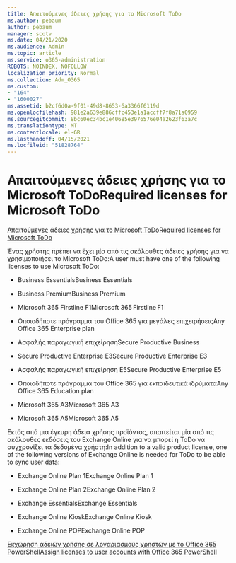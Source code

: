 ```yaml
---
title: Απαιτούμενες άδειες χρήσης για το Microsoft ToDo
ms.author: pebaum
author: pebaum
manager: scotv
ms.date: 04/21/2020
ms.audience: Admin
ms.topic: article
ms.service: o365-administration
ROBOTS: NOINDEX, NOFOLLOW
localization_priority: Normal
ms.collection: Adm_O365
ms.custom:
- "164"
- "1600027"
ms.assetid: b2cf6d0a-9f01-49d8-8653-6a3366f6119d
ms.openlocfilehash: 981e2a639e886cffc453e1a1accff7f8a71a0959
ms.sourcegitcommit: 8bc60ec34bc1e40685e3976576e04a2623f63a7c
ms.translationtype: MT
ms.contentlocale: el-GR
ms.lasthandoff: 04/15/2021
ms.locfileid: "51828764"
---
```

# <a name="required-licenses-for-microsoft-todo"></a><span data-ttu-id="5adf0-102">Απαιτούμενες άδειες χρήσης για το Microsoft ToDo</span><span class="sxs-lookup"><span data-stu-id="5adf0-102">Required licenses for Microsoft ToDo</span></span>

[<span data-ttu-id="5adf0-103">Απαιτούμενες άδειες χρήσης για το Microsoft ToDo</span><span class="sxs-lookup"><span data-stu-id="5adf0-103">Required licenses for Microsoft ToDo</span></span>](https://support.office.com/article/381e9d1b-c500-49b5-973e-890fd86528d7.aspx)
  
<span data-ttu-id="5adf0-104">Ένας χρήστης πρέπει να έχει μία από τις ακόλουθες άδειες χρήσης για να χρησιμοποιήσει το Microsoft ToDo:</span><span class="sxs-lookup"><span data-stu-id="5adf0-104">A user must have one of the following licenses to use Microsoft ToDo:</span></span>
  
- <span data-ttu-id="5adf0-105">Business Essentials</span><span class="sxs-lookup"><span data-stu-id="5adf0-105">Business Essentials</span></span>

- <span data-ttu-id="5adf0-106">Business Premium</span><span class="sxs-lookup"><span data-stu-id="5adf0-106">Business Premium</span></span>

- <span data-ttu-id="5adf0-107">Microsoft 365 Firstline F1</span><span class="sxs-lookup"><span data-stu-id="5adf0-107">Microsoft 365 Firstline F1</span></span>

- <span data-ttu-id="5adf0-108">Οποιοδήποτε πρόγραμμα του Office 365 για μεγάλες επιχειρήσεις</span><span class="sxs-lookup"><span data-stu-id="5adf0-108">Any Office 365 Enterprise plan</span></span>

- <span data-ttu-id="5adf0-109">Ασφαλής παραγωγική επιχείρηση</span><span class="sxs-lookup"><span data-stu-id="5adf0-109">Secure Productive Business</span></span>

- <span data-ttu-id="5adf0-110">Secure Productive Enterprise E3</span><span class="sxs-lookup"><span data-stu-id="5adf0-110">Secure Productive Enterprise E3</span></span>

- <span data-ttu-id="5adf0-111">Ασφαλής παραγωγική επιχείρηση E5</span><span class="sxs-lookup"><span data-stu-id="5adf0-111">Secure Productive Enterprise E5</span></span>

- <span data-ttu-id="5adf0-112">Οποιοδήποτε πρόγραμμα του Office 365 για εκπαιδευτικά ιδρύματα</span><span class="sxs-lookup"><span data-stu-id="5adf0-112">Any Office 365 Education plan</span></span>

- <span data-ttu-id="5adf0-113">Microsoft 365 A3</span><span class="sxs-lookup"><span data-stu-id="5adf0-113">Microsoft 365 A3</span></span>

- <span data-ttu-id="5adf0-114">Microsoft 365 A5</span><span class="sxs-lookup"><span data-stu-id="5adf0-114">Microsoft 365 A5</span></span>

<span data-ttu-id="5adf0-115">Εκτός από μια έγκυρη άδεια χρήσης προϊόντος, απαιτείται μία από τις ακόλουθες εκδόσεις του Exchange Online για να μπορεί η ToDo να συγχρονίζει τα δεδομένα χρήστη:</span><span class="sxs-lookup"><span data-stu-id="5adf0-115">In addition to a valid product license, one of the following versions of Exchange Online is needed for ToDo to be able to sync user data:</span></span>
  
- <span data-ttu-id="5adf0-116">Exchange Online Plan 1</span><span class="sxs-lookup"><span data-stu-id="5adf0-116">Exchange Online Plan 1</span></span>

- <span data-ttu-id="5adf0-117">Exchange Online Plan 2</span><span class="sxs-lookup"><span data-stu-id="5adf0-117">Exchange Online Plan 2</span></span>

- <span data-ttu-id="5adf0-118">Exchange Essentials</span><span class="sxs-lookup"><span data-stu-id="5adf0-118">Exchange Essentials</span></span>

- <span data-ttu-id="5adf0-119">Exchange Online Kiosk</span><span class="sxs-lookup"><span data-stu-id="5adf0-119">Exchange Online Kiosk</span></span>

- <span data-ttu-id="5adf0-120">Exchange Online POP</span><span class="sxs-lookup"><span data-stu-id="5adf0-120">Exchange Online POP</span></span>

[<span data-ttu-id="5adf0-121">Εκχώρηση αδειών χρήσης σε λογαριασμούς χρηστών με το Office 365 PowerShell</span><span class="sxs-lookup"><span data-stu-id="5adf0-121">Assign licenses to user accounts with Office 365 PowerShell</span></span>](https://docs.microsoft.com/office365/enterprise/powershell/assign-licenses-to-user-accounts-with-office-365-powershell )
  